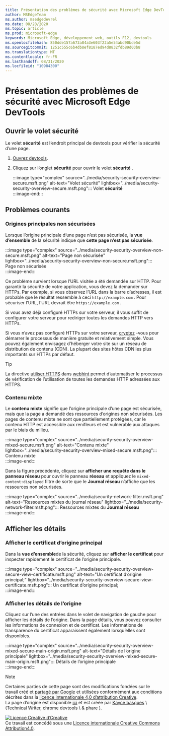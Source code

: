 ```yaml
---
title: Présentation des problèmes de sécurité avec Microsoft Edge DevTools
author: MSEdgeTeam
ms.author: msedgedevrel
ms.date: 08/28/2020
ms.topic: article
ms.prod: microsoft-edge
keywords: Microsoft Edge, développement web, outils F12, devtools
ms.openlocfilehash: 850dde157a673a84a3e603f22a5e54abd90bde5d
ms.sourcegitcommit: 1251c555c6b4db8ef8187ed94d8832fdb89d03b8
ms.translationtype: MT
ms.contentlocale: fr-FR
ms.lasthandoff: 08/31/2020
ms.locfileid: "10984300"
---
```

<!-- Copyright Kayce Basques 

   Licensed under the Apache License, Version 2.0 (the "License");
   you may not use this file except in compliance with the License.
   You may obtain a copy of the License at

       https://www.apache.org/licenses/LICENSE-2.0

   Unless required by applicable law or agreed to in writing, software
   distributed under the License is distributed on an "AS IS" BASIS,
   WITHOUT WARRANTIES OR CONDITIONS OF ANY KIND, either express or implied.
   See the License for the specific language governing permissions and
   limitations under the License.  -->  





# Présentation des problèmes de sécurité avec Microsoft Edge DevTools   

  

<!--Use the **Security** Panel in [Microsoft Edge DevTools][MicrosoftEdgeDevTools] to make sure HTTPS is properly implemented on a page.  See **Why HTTPS Matters** to learn why every website should be protected with HTTPS, even sites that do not handle sensitive user data.  -->  

<!--todo: add section when why-https is available -->  

## Ouvrir le volet sécurité   

Le volet **sécurité** est l’endroit principal de devtools pour vérifier la sécurité d’une page.  

1.  [Ouvrez devtools][DevToolsOpen].  
1.  Cliquez sur l’onglet **sécurité** pour ouvrir le volet **sécurité** .  
    
    :::image type="complex" source="../media/security-security-overview-secure.msft.png" alt-text="Volet sécurité" lightbox="../media/security-security-overview-secure.msft.png":::
       Volet **sécurité**  
    :::image-end:::  
    
## Problèmes courants   

### Origines principales non sécurisées   

Lorsque l’origine principale d’une page n’est pas sécurisée, la **vue d’ensemble** de la sécurité indique que **cette page n’est pas sécurisée**.  

:::image type="complex" source="../media/security-security-overview-non-secure.msft.png" alt-text="Page non sécurisée" lightbox="../media/security-security-overview-non-secure.msft.png":::
   Page non sécurisée  
:::image-end:::  

Ce problème survient lorsque l’URL visitée a été demandée sur HTTP.  Pour garantir la sécurité de votre application, vous devez la demander sur HTTPs.  Par exemple, si vous observez l’URL dans la barre d’adresses, il est probable que le résultat ressemble à ceci `http://example.com` .  Pour sécuriser l’URL, l’URL devrait être `https://example.com` .  

Si vous avez déjà configuré HTTPs sur votre serveur, il vous suffit de configurer votre serveur pour rediriger toutes les demandes HTTP vers HTTPs.  

Si vous n’avez pas configuré HTTPs sur votre serveur, [cryptez][LetsEncrypt] -vous pour démarrer le processus de manière gratuite et relativement simple.  Vous pouvez également envisagez d’héberger votre site sur un réseau de distribution de contenu (CDN).  La plupart des sites hôtes CDN les plus importants sur HTTPs par défaut.  

> [!TIP]
> La directive [utiliser HTTPS][WebhintUseHttps] dans [webhint][Webhint] permet d’automatiser le processus de vérification de l’utilisation de toutes les demandes HTTP adressées aux HTTPS.  

### Contenu mixte   

Le **contenu mixte** signifie que l’origine principale d’une page est sécurisée, mais que la page a demandé des ressources d’origines non sécurisées.  Les pages de contenu mixte ne sont que partiellement protégées, car le contenu HTTP est accessible aux renifleurs et est vulnérable aux attaques par le biais du milieu.  

:::image type="complex" source="../media/security-security-overview-mixed-secure.msft.png" alt-text="Contenu mixte" lightbox="../media/security-security-overview-mixed-secure.msft.png":::
   Contenu mixte  
:::image-end:::  

Dans la figure précédente, cliquez sur **afficher une requête dans le panneau réseau** pour ouvrir le panneau **réseau** et appliquez le `mixed-content:displayed` filtre de sorte que le **Journal réseau** n’affiche que les ressources non sécurisées.  

:::image type="complex" source="../media/security-network-filter.msft.png" alt-text="Ressources mixtes du journal réseau" lightbox="../media/security-network-filter.msft.png":::
   Ressources mixtes du **Journal réseau**  
:::image-end:::  

## Afficher les détails   

### Afficher le certificat d’origine principal   

Dans la **vue d’ensemble**de la sécurité, cliquez sur **afficher le certificat** pour inspecter rapidement le certificat de l’origine principale.  

:::image type="complex" source="../media/security-security-overview-secure-view-certificate.msft.png" alt-text="Un certificat d’origine principal;" lightbox="../media/security-security-overview-secure-view-certificate.msft.png":::
   Un certificat d’origine principal;  
:::image-end:::  

### Afficher les détails de l’origine   

Cliquez sur l’une des entrées dans le volet de navigation de gauche pour afficher les détails de l’origine.  Dans la page détails, vous pouvez consulter les informations de connexion et de certificat.  Les informations de transparence du certificat apparaissent également lorsqu’elles sont disponibles.  

:::image type="complex" source="../media/security-security-overview-mixed-secure-main-origin.msft.png" alt-text="Détails de l’origine principale" lightbox="../media/security-security-overview-mixed-secure-main-origin.msft.png":::
   Détails de l’origine principale  
:::image-end:::  

<!--  
 


-->  

<!-- links -->  

[MicrosoftEdgeDevTools]: ../../devtools-guide-chromium.md "Outils de développement Microsoft Edge (chrome) | Documents Microsoft"  
[DevToolsOpen]: ../open.md "Ouvrez Microsoft Edge DevTools | Documents Microsoft"  


[LetsEncrypt]: https://letsencrypt.org "Utiliser des certificats SSL/TLS sans cryptage"  

[Webhint]: https://webhint.io "Astuce"  
[WebhintUseHttps]: https://webhint.io/docs/user-guide/hints/hint-https-only "Utiliser HTTPs | documentation webhint"  

<!--[mixed]: /web/fundamentals/security/prevent-mixed-content/what-is-mixed-content ""  -->

> [!NOTE]
> Certaines parties de cette page sont des modifications fondées sur le travail créé et [partagé par Google][GoogleSitePolicies] et utilisées conformément aux conditions décrites dans la [licence internationale 4,0 d’attribution Creative][CCA4IL].  
> La page d’origine est disponible [ici](https://developers.google.com/web/tools/chrome-devtools/security/index) et est créée par [Kayce basques][KayceBasques] \ (Technical Writer, chrome devtools \ & phare \).  

[![Licence Creative d’Creative][CCby4Image]][CCA4IL]  
Ce travail est concédé sous une [Licence internationale Creative Commons Attribution4.0][CCA4IL].  

[CCA4IL]: https://creativecommons.org/licenses/by/4.0  
[CCby4Image]: https://i.creativecommons.org/l/by/4.0/88x31.png  
[GoogleSitePolicies]: https://developers.google.com/terms/site-policies  
[KayceBasques]: https://developers.google.com/web/resources/contributors/kaycebasques  
